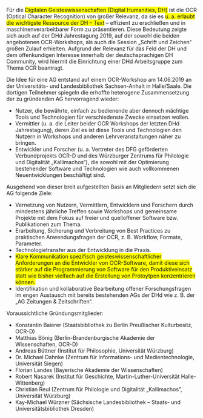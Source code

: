 Für die <span style="background-color:yellow">Digitalen Geisteswissenschaften (Digital Humanities, DH)</span> ist die OCR (Optical Character Recognition) von großer Relevanz, da sie es <span style="background-color:yellow">u. a. erlaubt die wichtigste Ressource der DH – Text</span> – effizient zu erschließen und in maschinenverarbeitbarer Form zu präsentieren. Diese Bedeutung zeigte sich auch auf der DHd Jahrestagung 2019, auf der sowohl die beiden angebotenen OCR-Workshops, als auch die Session „Schrift und Zeichen“ großen Zulauf erhielten. Aufgrund der Relevanz für das Feld der DH und dem offenkundigen Interesse innerhalb der deutschsprachigen DH Community, wird hiermit die Einrichtung einer DHd Arbeitsgruppe zum Thema OCR beantragt.Die Idee für eine AG entstand auf einem OCR-Workshop am 14.06.2019 an der Universitäts- und Landesbibliothek Sachsen-Anhalt in Halle/Saale. Die dortigen Teilnehmer spiegeln die erhoffte heterogene Zusammensetzung der zu gründenden AG hervorragend wieder:
* Nutzer, die bewährte, einfach zu bedienende aber dennoch mächtige Tools und Technologien für verschiedenste Zwecke einsetzen wollen.* Vermittler (u. a. die Leiter beider OCR Workshops der letzten DHd Jahrestagung), deren Ziel es ist diese Tools und Technologien den Nutzern in Workshops und anderen Lehrveranstaltungen näher zu bringen.* Entwickler und Forscher (u. a. Vertreter des DFG geförderten Verbundprojekts OCR-D und des Würzburger Zentrums für Philologie und Digitalität „Kallimachos“), die sowohl mit der Optimierung bestehender Software und Technologien wie auch vollkommenen Neuentwicklungen beschäftigt sind.Ausgehend von dieser breit aufgestellten Basis an Mitgliedern setzt sich die AG folgende Ziele:* Vernetzung von Nutzern, Vermittlern, Entwicklern und Forschern durch mindestens jährliche Treffen sowie Workshops und gemeinsame Projekte mit dem Fokus auf freier und quelloffener Software bzw. Publikationen zum Thema.
* Erarbeitung, Sicherung und Verbreitung von Best Practices zu praktischen Anwendungsfragen der OCR, z. B. Workflow, Formate, Parameter.
* Technologietransfer aus der Entwicklung in die Praxis.
* <span style="background-color:yellow">Klare Kommunikation spezifisch geisteswissenschaftlicher Anforderungen an die Entwickler von OCR-Software, damit diese sich stärker auf die Programmierung von Software für den Produktiveinsatz statt wie bisher vielfach auf die Erstellung von Protoytpen konzentrieren können.</span>
* Identifikation und kollaborative Bearbeitung offener Forschungsfragen im engen Austausch mit bereits bestehenden AGs der DHd wie z. B. der „AG Zeitungen & Zeitschriften“.

Voraussichtliche Gründungsmitglieder: 

* Konstantin Baierer (Staatsbibliothek zu Berlin Preußischer Kulturbesitz, OCR-D)
* Matthias Bönig (Berlin-Brandenburgische Akademie der Wissenschaften, OCR-D)
* Andreas Büttner (Institut für Philosophie, Universität Würzburg)
* Dr. Michael Dahnke (Zentrum für Informations- und Medientechnologie, Universität Siegen)
* Florian Landes (Bayerische Akademie der Wissenschaften)
* Robert Nasarek (Institut für Geschichte, Martin-Luther-Universität Halle-Wittenberg)
* Christian Reul (Zentrum für Philologie und Digitalität „Kallimachos”, Universität Würzburg)
* Kay-Michael Würzner (Sächsische Landesbibliothek – Staats- und Universitätsbibliothek Dresden)

